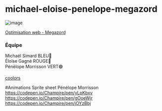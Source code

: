 # michael-eloise-penelope-megazord

![image](https://user-images.githubusercontent.com/78884924/151389026-3d871b0e-6c7f-4eca-bce0-bc82472b9860.png)

[Optimisation web - Megazord](https://smnarnold.com/projets/megazord)

### Équipe

Michaël Simard     BLEU🔵 </br>
Éloïse Gagné      ROUGE🔴 </br>
Pénélope Morrisson VERT🟢

[coolors](https://coolors.co/0c1618-004643-faf4d3-d1ac00-f6be9a)

#Animations Sprite sheet
Pénélope Morrisson 
https://codepen.io/Champire/pen/yLpKbxv </br>
https://codepen.io/Champire/pen/gOoeWjr </br>
https://codepen.io/Champire/pen/jOYzBbj </br>
